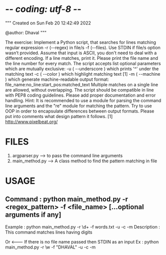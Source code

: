# -*- coding: utf-8 -*-
"""
Created on Sun Feb 20 12:42:49 2022

@author: Dhaval
"""

The exercise:
Implement a Python script, that searches for lines matching regular expression -r (--regex) in file/s -f (--files).
Use STDIN if file/s option wasn’t provided.
Assume that input is ASCII, you don't need to deal with a different encoding.
If a line matches, print it. Please print the file name and the line number for every match.
The script accepts list optional parameters which are mutually exclusive:
-u ( --underscore ) which prints '^' under the matching text
-c ( --color ) which highlight matching text [1]
-m ( --machine ) which generate machine-readable output
                  format: file_name:no_line:start_pos:matched_text
Multiple matches on a single line are allowed, without overlapping.
The script should be compatible in line with
PEP8 coding guidelines. Please add proper documentation and error
handling.
Hint: It is recommended to use a module for parsing the command line
arguments and the "re" module for matching the pattern.
Try to use OOP in order to encapsulate differences between output
formats. Please put into comments what design pattern it follows.
[1] http://www.pixelbeat.org/


# FILES
1. argparser.py
--> to pass the command line arguments
2. main_method.py
--> A class method to find the pattern matching in file

# USAGE
Command : python main_method.py -r <regex_pattern> -f <file_name> [...optional arguments if any]
-------
Example : python main_method.py -r \d+ -f words.txt  -u  -c -m
Description : This command matches lines having digits

Or <---
If there is no file name passed then STDIN as an input
Ex : python main_method.py -r \w -f "DHAVAL" -u -c -m
